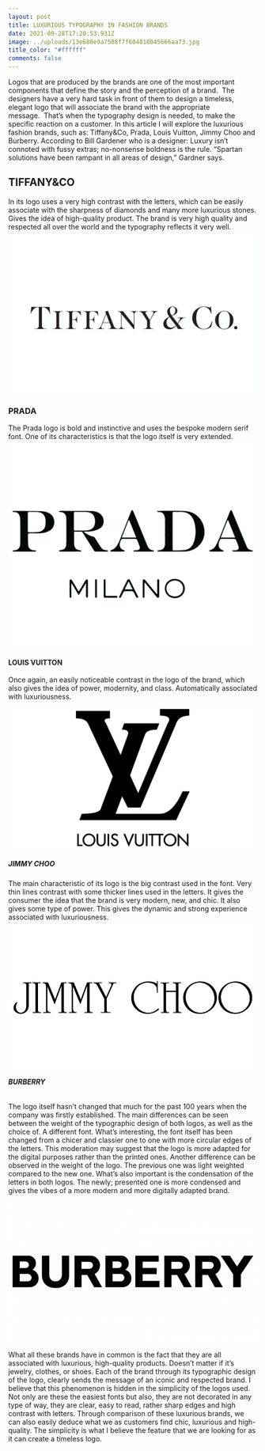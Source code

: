 ```yaml
---
layout: post
title: LUXURIOUS TYPOGRAPHY IN FASHION BRANDS
date: 2021-09-28T17:20:53.931Z
image: ../uploads/13e680e9a7508f7f604818045666aa73.jpg
title_color: "#ffffff"
comments: false
---
```

Logos that are produced by the brands are one of the most important components that define the story and the perception of a brand.  The designers have a very hard task in front of them to design a timeless, elegant logo that will associate the brand with the appropriate message.  That’s when the typography design is needed, to make the specific reaction on a customer. In this article I will explore the luxurious fashion brands, such as: Tiffany&Co, Prada, Louis Vuitton, Jimmy Choo and Burberry. According to Bill Gardener who is a designer: Luxury isn’t connoted with fussy extras; no-nonsense boldness is the rule. “Spartan solutions have been rampant in all areas of design,” Gardner says.

## **TIFFANY&CO**

In its logo uses a very high contrast with the letters, which can be easily associate with the sharpness of diamonds and many more luxurious stones. Gives the idea of high-quality product. The brand is very high quality and respected all over the world and the typography reflects it very well.

![](../uploads/ps_tiffany_01.jpg)

### **PRADA**

The Prada logo is bold and instinctive and uses the bespoke modern serif font. One of its characteristics is that the logo itself is very extended.

![](../uploads/prada_thumb_2_5000x.jpg)

#### **LOUIS VUITTON**

Once again, an easily noticeable contrast in the logo of the brand, which also gives the idea of power, modernity, and class. Automatically associated with luxuriousness.

![](../uploads/louis-vuitton-logo.png)

##### **JIMMY CHOO**

The main characteristic of its logo is the big contrast used in the font. Very thin lines contrast with some thicker lines used in the letters. It gives the consumer the idea that the brand is very modern, new, and chic. It also gives some type of power. This gives the dynamic and strong experience associated with luxuriousness.

![](../uploads/jimmy-choo-logo-vector.png)

###### **BURBERRY**

The logo itself hasn’t changed that much for the past 100 years when the company was firstly established. The main differences can be seen between the weight of the typographic design of both logos, as well as the choice of. A different font. What’s interesting, the font itself has been changed from a chicer and classier one to one with more circular edges of the letters. This moderation may suggest that the logo is more adapted for the digital purposes rather than the printed ones. Another difference can be observed in the weight of the logo. The previous one was light weighted compared to the new one. What’s also important is the condensation of the letters in both logos. The newly; presented one is more condensed and gives the vibes of a more modern and more digitally adapted brand.

![](../uploads/burberry-logo-700x394.png)

What all these brands have in common is the fact that they are all associated with luxurious, high-quality products. Doesn’t matter if it’s jewelry, clothes, or shoes. Each of the brand through its typographic design of the logo, clearly sends the message of an iconic and respected brand. I believe that this phenomenon is hidden in the simplicity of the logos used. Not only are these the easiest fonts but also, they are not decorated in any type of way, they are clear, easy to read, rather sharp edges and high contrast with letters. Through comparison of these luxurious brands, we can also easily deduce what we as customers find chic, luxurious and high-quality. The simplicity is what I believe the feature that we are looking for as it can create a timeless logo.